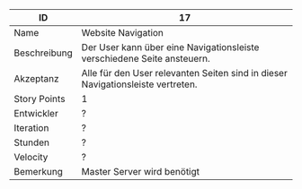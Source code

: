 | ID         |17|
|-|-|
|Name        | Website Navigation |
|Beschreibung| Der User kann über eine Navigationsleiste verschiedene Seite ansteuern. |
|Akzeptanz   | Alle für den User relevanten Seiten sind in dieser Navigationsleiste vertreten. |
|Story Points| 1 |
|Entwickler  |?|
|Iteration   |?|
|Stunden     |?|
|Velocity    |?|
|Bemerkung   |Master Server wird benötigt|
